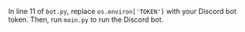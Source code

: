 In line 11 of `bot.py`, replace `os.environ['TOKEN']` with your Discord bot token. Then, run `main.py` to run the Discord bot.
